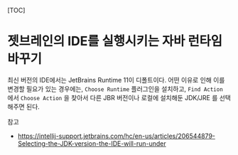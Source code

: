 [TOC]

# 젯브레인의 IDE를 실행시키는 자바 런타임 바꾸기

최신 버전의 IDE에서는 JetBrains Runtime 11이 디폴트이다. 어떤 이유로 인해 이를 변경할 필요가 있는 경우에는,  `Choose Runtime` 플러그인을 설치하고, `Find Action `에서 `Choose Action` 을 찾아서 다른 JBR 버전이나 로컬에 설치해둔 JDK/JRE 를 선택해주면 된다.


참고
- https://intellij-support.jetbrains.com/hc/en-us/articles/206544879-Selecting-the-JDK-version-the-IDE-will-run-under
